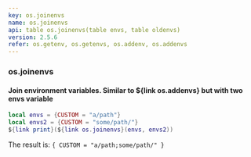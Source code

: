 ```yaml
---
key: os.joinenvs
name: os.joinenvs
api: table os.joinenvs(table envs, table oldenvs)
version: 2.5.6
refer: os.getenv, os.getenvs, os.addenv, os.addenvs
---
```


### os.joinenvs

#### Join environment variables. Similar to ${link os.addenvs} but with two envs variable

```lua
local envs = {CUSTOM = "a/path"}
local envs2 = {CUSTOM = "some/path/"}
${link print}(${link os.joinenvs}(envs, envs2))
```

The result is: `{ CUSTOM = "a/path;some/path/" }`
